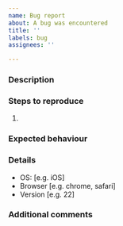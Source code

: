 ```yaml
---
name: Bug report
about: A bug was encountered
title: ''
labels: bug
assignees: ''

---
```


### Description
<!-- A clear and concise description of what the bug is. -->

### Steps to reproduce
1. 

### Expected behaviour
<!-- A clear and concise description of what you expected to happen. -->

<!-- Add screenshots if applicable -->

### Details
 - OS: [e.g. iOS]
 - Browser [e.g. chrome, safari]
 - Version [e.g. 22]

### Additional comments
